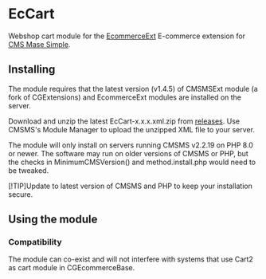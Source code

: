 # EcCart

Webshop cart module for the [EcommerceExt](../../../EcommerceExt) E-commerce extension for
[CMS Mase Simple](https://www.cmsmadesimple.org/).


## Installing

The module requires that the latest version (v1.4.5) of CMSMSExt module (a fork of CGExtensions) and EcommerceExt
modules are installed on the server.

Download and unzip the latest EcCart-x.x.x.xml.zip from [releases](../../releases). Use CMSMS's Module Manager
to upload the unzipped XML file to your server.

The module will only install on servers running CMSMS v2.2.19 on PHP 8.0 or newer. The software may run on older
versions of CMSMS or PHP, but the checks in MinimumCMSVersion() and method.install.php would need to be tweaked.

[!TIP]Update to latest version of CMSMS and PHP to keep your installation secure.


## Using the module

### Compatibility 

The module can co-exist and will not interfere with systems that use Cart2 as cart module in CGEcommerceBase.

